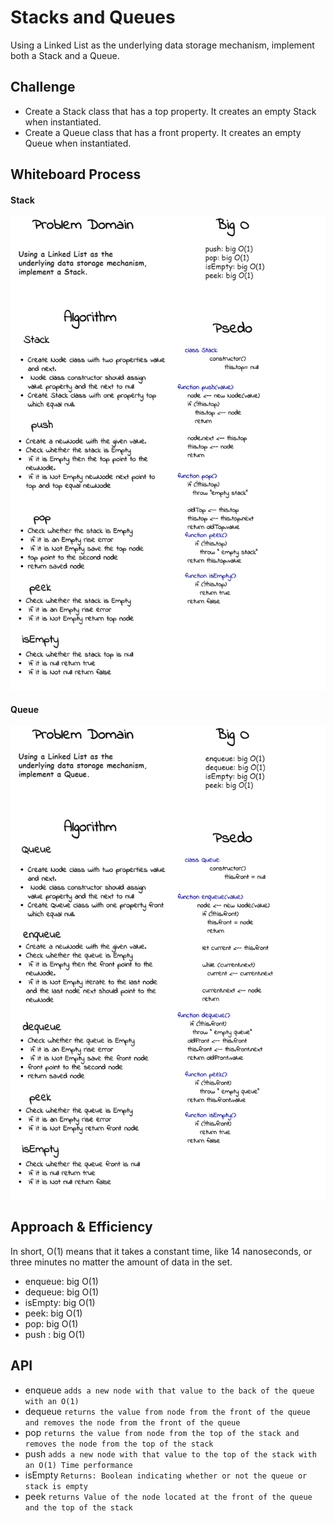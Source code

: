# Stacks and Queues
<!-- Short summary or background information -->
Using a Linked List as the underlying data storage mechanism, implement both a Stack and a Queue.

## Challenge
<!-- Description of the challenge -->
- Create a Stack class that has a top property. It creates an empty Stack when instantiated.
- Create a Queue class that has a front property. It creates an empty Queue when instantiated.

## Whiteboard Process
<!-- Embedded whiteboard image -->
#### Stack
![img](./stack.png)
#### Queue
![img](./queue.png)
## Approach & Efficiency
<!-- What approach did you take? Why? What is the Big O space/time for this approach? -->
In short, O(1) means that it takes a constant time, like 14 nanoseconds, or three minutes no matter the amount of data in the set.
- enqueue: big O(1)
- dequeue: big O(1)
- isEmpty: big O(1)
- peek: big O(1)
- pop: big O(1)
- push : big O(1)


## API
<!-- Description of each method publicly available to your Linked List -->
- enqueue
`adds a new node with that value to the back of the queue with an O(1)`
- dequeue
`returns the value from node from the front of the queue and removes the node from the front of the queue`
- pop
`returns the value from node from the top of the stack and removes the node from the top of the stack`
- push
`adds a new node with that value to the top of the stack with an O(1) Time performance`
- isEmpty
`Returns: Boolean indicating whether or not the queue or stack is empty`
- peek
`returns Value of the node located at the front of the queue and the top of the stack`

